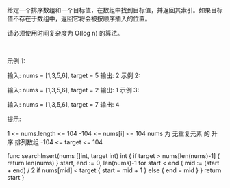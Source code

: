 给定一个排序数组和一个目标值，在数组中找到目标值，并返回其索引。如果目标值不存在于数组中，返回它将会被按顺序插入的位置。

请必须使用时间复杂度为 O(log n) 的算法。

 

示例 1:

输入: nums = [1,3,5,6], target = 5
输出: 2
示例 2:

输入: nums = [1,3,5,6], target = 2
输出: 1
示例 3:

输入: nums = [1,3,5,6], target = 7
输出: 4
 

提示:

1 <= nums.length <= 104
-104 <= nums[i] <= 104
nums 为 无重复元素 的 升序 排列数组
-104 <= target <= 104

func searchInsert(nums []int, target int) int {
    if target > nums[len(nums)-1] {
        return len(nums)
    }
    start, end := 0, len(nums)-1
    for start < end {
        mid := (start + end) / 2 
        if nums[mid] < target {
            start = mid + 1
        } else {
            end = mid
        }
    }
    return start
}
